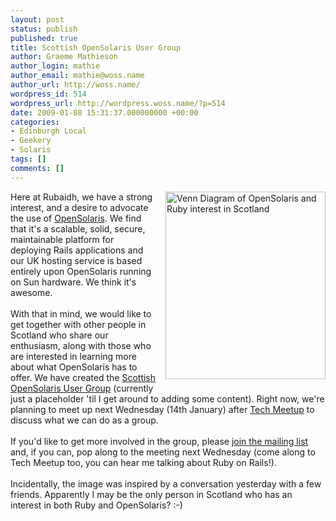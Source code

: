 ```yaml
---
layout: post
status: publish
published: true
title: Scottish OpenSolaris User Group
author: Graeme Mathieson
author_login: mathie
author_email: mathie@woss.name
author_url: http://woss.name/
wordpress_id: 514
wordpress_url: http://wordpress.woss.name/?p=514
date: 2009-01-08 15:31:37.000000000 +00:00
categories:
- Edinburgh Local
- Geekery
- Solaris
tags: []
comments: []
---
```

<a href="http://s3.media.squarespace.com/production/455620/5117253/files/2009/01/venn-diagram-256x300.png" title="Venn Diagram of OpenSolaris and Ruby interest in Scotland"><img src="http://s3.media.squarespace.com/production/455620/5117253/files/2009/01/venn-diagram-256x300.png" alt="Venn Diagram of OpenSolaris and Ruby interest in Scotland" width="256" height="300" style="float:right;margin:0 0 1em 1em" /></a>Here at Rubaidh, we have a strong interest, and a desire to advocate the use of <a href="http://opensolaris.org/">OpenSolaris</a>.  We find that it's a scalable, solid, secure, maintainable platform for deploying Rails applications and our UK hosting service is based entirely upon OpenSolaris running on Sun hardware.  We think it's awesome.<br/><br/>With that in mind, we would like to get together with other people in Scotland who share our enthusiasm, along with those who are interested in learning more about what OpenSolaris has to offer.  We have created the <a href="http://opensolaris.org/os/project/scosug/">Scottish OpenSolaris User Group</a> (currently just a placeholder 'til I get around to adding some content).  Right now, we're planning to meet up next Wednesday (14th January) after <a href="http://www.techmeetup.co.uk/">Tech Meetup</a> to discuss what we can do as a group.<br/><br/>If you'd like to get more involved in the group, please <a href="http://mail.opensolaris.org/mailman/listinfo/ug-scosug">join the mailing list</a> and, if you can, pop along to the meeting next Wednesday (come along to Tech Meetup too, you can hear me talking about Ruby on Rails!).<br/><br/>Incidentally, the image was inspired by a conversation yesterday with a few friends.  Apparently I may be the only person in Scotland who has an interest in both Ruby and OpenSolaris? :-)

